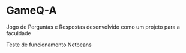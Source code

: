 # GameQ-A
Jogo de Perguntas e Respostas desenvolvido como um projeto para a faculdade

Teste de funcionamento Netbeans 